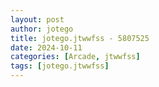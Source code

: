 ```yaml
---
layout: post
author: jotego
title: jotego.jtwwfss - 5807525
date: 2024-10-11
categories: [Arcade, jtwwfss]
tags: [jotego.jtwwfss]
---
```


